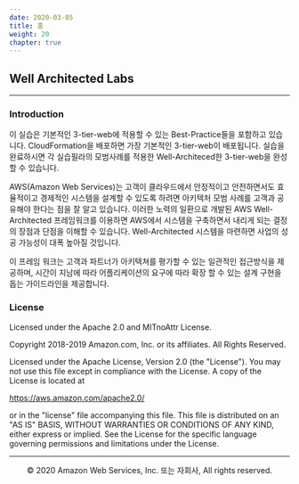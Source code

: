 ```yaml
---
date: 2020-03-05
title: 홈
weight: 20
chapter: true
---
```


## Well Architected Labs

---
### Introduction

이 실습은 기본적인 3-tier-web에 적용할 수 있는 Best-Practice들을 포함하고 있습니다. 
CloudFormation을 배포하면 가장 기본적인 3-tier-web이 배포됩니다. 실습을 완료하시면 각 실습필라의 모범사례를 적용한 Well-Architeced한 3-tier-web을 완성할 수 있습니다. 

AWS(Amazon Web Services)는 고객이 클라우드에서 안정적이고 안전하면서도 효율적이고 경제적인 시스템을 설계할 수 있도록 하려면 아키텍처 모범 사례를
고객과 공유해야 한다는 점을 잘 알고 있습니다. 이러한 노력의 일환으로 개발된 AWS Well-Architected 프레임워크를 이용하면 AWS에서 시스템을 구축하면서 내리게 되는 결정의 장점과 단점을 이해할 수 있습니다. Well-Architected 시스템을 마련하면 사업의 성공 가능성이 대폭 높아질 것입니다.

이 프레임 워크는 고객과 파트너가 아키텍쳐를 평가할 수 있는 일관적인 접근방식을 제공하며, 시간이 지남에 따라 어플리케이션의 요구에 따라 확장 할 수 있는 설계 구현을 돕는 가이드라인을 제공합니다.  


### License

Licensed under the Apache 2.0 and MITnoAttr License.

Copyright 2018-2019 Amazon.com, Inc. or its affiliates. All Rights Reserved.

Licensed under the Apache License, Version 2.0 (the "License"). You may not use this file except in compliance with the License. A copy of the License is located at

https://aws.amazon.com/apache2.0/

or in the "license" file accompanying this file. This file is distributed on an "AS IS" BASIS, WITHOUT WARRANTIES OR CONDITIONS OF ANY KIND, either express or implied. See the License for the specific language governing permissions and limitations under the License.

---
<p align="center">
© 2020 Amazon Web Services, Inc. 또는 자회사, All rights reserved.
</p>
